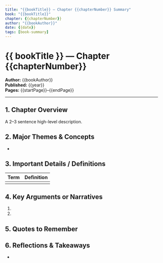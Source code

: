 ```yaml
---
title: "{{bookTitle}} — Chapter {{chapterNumber}} Summary"
book: "{{bookTitle}}"
chapter: {{chapterNumber}}
author: "{{bookAuthor}}"
date: {{date}}
tags: [book-summary]
---
```


# {{ bookTitle }} — Chapter {{chapterNumber}}

**Author:** {{bookAuthor}}  
**Published:** {{year}}  
**Pages:** {{startPage}}–{{endPage}}  

---

## 1. Chapter Overview
A 2–3 sentence high-level description.

## 2. Major Themes & Concepts
- 

## 3. Important Details / Definitions
| Term        | Definition                               |
|-------------|------------------------------------------|
|             |                                          |

## 4. Key Arguments or Narratives
1.  
2.  

## 5. Quotes to Remember
>  

## 6. Reflections & Takeaways
- 
